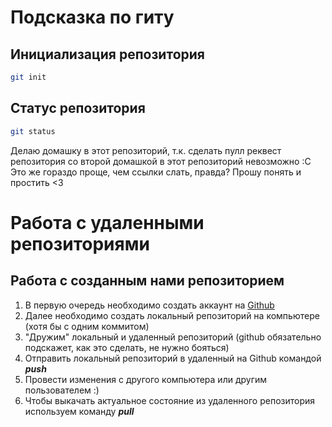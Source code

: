 # Подсказка по гиту

## Инициализация репозитория

```sh
git init
```

## Статус репозитория

```sh
git status
```

Делаю домашку в этот репозиторий, т.к. сделать пулл реквест репозитория со второй домашкой в этот репозиторий невозможно :С Это же гораздо проще, чем ссылки слать, правда? Прошу понять и простить <3

# Работа с удаленными репозиториями
## Работа с созданным нами репозиторием
1. В первую очередь необходимо создать аккаунт на [Github](github.com "нажми на меня :)")
2. Далее необходимо создать локальный репозиторий на компьютере (хотя бы с одним коммитом)
3. "Дружим" локальный и удаленный репозиторий (github обязательно подскажет, как это сделать, не нужно бояться)
4. Отправить локальный репозиторий в удаленный на Github командой _**push**_
5. Провести изменения с другого компьютера или другим пользователем :)
6. Чтобы выкачать актуальное состояние из удаленного репозитория используем команду _**pull**_
